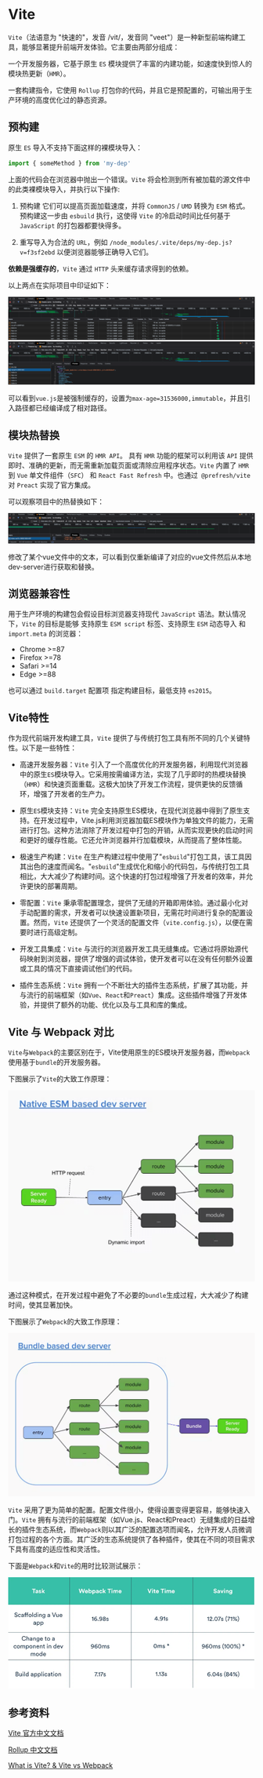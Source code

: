 # Vite

`Vite`（法语意为 "快速的"，发音 /vit/，发音同 "veet"）是一种新型前端构建工具，能够显著提升前端开发体验。它主要由两部分组成：

一个开发服务器，它基于原生 `ES` 模块提供了丰富的内建功能，如速度快到惊人的模块热更新（`HMR`）。

一套构建指令，它使用 `Rollup` 打包你的代码，并且它是预配置的，可输出用于生产环境的高度优化过的静态资源。

## 预构建

原生 `ES` 导入不支持下面这样的裸模块导入：

```js
import { someMethod } from 'my-dep'
```

上面的代码会在浏览器中抛出一个错误。`Vite` 将会检测到所有被加载的源文件中的此类裸模块导入，并执行以下操作:

  1. 预构建 它们可以提高页面加载速度，并将 `CommonJS` / `UMD` 转换为 `ESM` 格式。预构建这一步由 `esbuild` 执行，这使得 `Vite` 的冷启动时间比任何基于 `JavaScript` 的打包器都要快得多。

  2. 重写导入为合法的 `URL`，例如 `/node_modules/.vite/deps/my-dep.js?v=f3sf2ebd` 以便浏览器能够正确导入它们。

**依赖是强缓存的**，`Vite` 通过 `HTTP` 头来缓存请求得到的依赖。

以上两点在实际项目中印证如下：

![vite](./assets/vite1.png)
![vite](./assets/vite2.png)

可以看到`vue.js`是被强制缓存的，设置为`max-age=31536000,immutable`，并且引入路径都已经编译成了相对路径。

## 模块热替换

`Vite` 提供了一套原生 `ESM` 的 `HMR API`。 具有 `HMR` 功能的框架可以利用该 `API` 提供即时、准确的更新，而无需重新加载页面或清除应用程序状态。`Vite` 内置了 `HMR` 到 `Vue` 单文件组件（`SFC`） 和 `React Fast Refresh` 中。也通过` @prefresh/vite` 对 `Preact` 实现了官方集成。

可以观察项目中的热替换如下：

![vite](./assets/vite3.png)

修改了某个vue文件中的文本，可以看到仅重新编译了对应的vue文件然后从本地dev-server进行获取和替换。

## 浏览器兼容性

用于生产环境的构建包会假设目标浏览器支持现代 `JavaScript` 语法。默认情况下，`Vite` 的目标是能够 支持原生 `ESM script` 标签、支持原生 `ESM` 动态导入 和 `import.meta` 的浏览器：

- Chrome >=87
- Firefox >=78
- Safari >=14
- Edge >=88

也可以通过 `build.target` 配置项 指定构建目标，最低支持 `es2015`。

## Vite特性

作为现代前端开发构建工具，`Vite` 提供了与传统打包工具有所不同的几个关键特性。以下是一些特性：

- 高速开发服务器：`Vite` 引入了一个高度优化的开发服务器，利用现代浏览器中的原生`ES`模块导入。它采用按需编译方法，实现了几乎即时的热模块替换（`HMR`）和快速页面重载。这极大加快了开发工作流程，提供更快的反馈循环，增强了开发者的生产力。

- 原生`ES`模块支持：`Vite` 完全支持原生ES模块，在现代浏览器中得到了原生支持。在开发过程中，Vite.js利用浏览器加载ES模块作为单独文件的能力，无需进行打包。这种方法消除了开发过程中打包的开销，从而实现更快的启动时间和更好的缓存性能。它还允许浏览器并行加载模块，从而提高了整体性能。

- 极速生产构建：`Vite` 在生产构建过程中使用了"`esbuild`"打包工具，该工具因其出色的速度而闻名。"`esbuild`"生成优化和缩小的代码包，与传统打包工具相比，大大减少了构建时间。这个快速的打包过程增强了开发者的效率，并允许更快的部署周期。

- 零配置：`Vite` 秉承零配置理念，提供了无缝的开箱即用体验。通过最小化对手动配置的需求，开发者可以快速设置新项目，无需花时间进行复杂的配置设置。然而，`Vite` 还提供了一个灵活的配置文件（`vite.config.js`），以便在需要时进行高级定制。

- 开发工具集成：`Vite` 与流行的浏览器开发工具无缝集成。它通过将原始源代码映射到浏览器，提供了增强的调试体验，使开发者可以在没有任何额外设置或工具的情况下直接调试他们的代码。

- 插件生态系统：`Vite` 拥有一个不断壮大的插件生态系统，扩展了其功能，并与流行的前端框架（如`Vue`、`React`和`Preact`）集成。这些插件增强了开发体验，并提供了额外的功能、优化以及与工具和库的集成。

## Vite 与 Webpack 对比

`Vite`与`Webpack`的主要区别在于，Vite使用原生的ES模块开发服务器，而`Webpack`使用基于`bundle`的开发服务器。

下图展示了`Vite`的大致工作原理：

![vite](./assets/vite4.png)

通过这种模式，在开发过程中避免了不必要的`bundle`生成过程，大大减少了构建时间，使其显著加快。

下图展示了`Webpack`的大致工作原理：

![vite](./assets/vite5.png)

`Vite` 采用了更为简单的配置。配置文件很小，使得设置变得更容易，能够快速入门。`Vite` 拥有与流行的前端框架（如Vue.js、React和Preact）无缝集成的日益增长的插件生态系统，而`Webpack`则以其广泛的配置选项而闻名，允许开发人员微调打包过程的各个方面。其广泛的生态系统提供了各种插件，使其在不同的项目需求下具有高度的适应性和灵活性。

下面是`Webpack`和`Vite`的用时比较测试展示：

![vite](./assets/vite6.png)

## 参考资料

[Vite 官方中文文档](https://cn.vitejs.dev/guide/)

[Rollup 中文文档](https://cn.rollupjs.org/)

[What is Vite? & Vite vs Webpack](https://refine.dev/blog/what-is-vite-vs-webpack/#vite-vs-webpack)